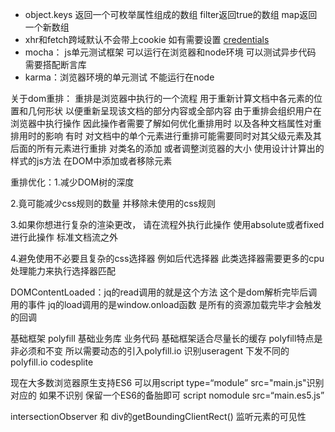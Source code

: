 - object.keys 返回一个可枚举属性组成的数组 filter返回true的数组  map返回一个新数组
- xhr和fetch跨域默认不会带上cookie 如有需要设置 [credentials](https://developer.mozilla.org/zh-CN/docs/Web/API/GlobalFetch/fetch#%E5%8F%82%E6%95%B0) 
- mocha： js单元测试框架 可以运行在浏览器和node环境  可以测试异步代码  需要搭配断言库
- karma：浏览器环境的单元测试 不能运行在node



关于dom重排： 重排是浏览器中执行的一个流程 用于重新计算文档中各元素的位置和几何形状 以便重新呈现该文档的部分内容或全部内容 由于重排会组织用户在浏览器中执行操作 因此操作者需要了解如何优化重排用时  以及各种文档属性对重排用时的影响  有时 对文档中的单个元素进行重排可能需要同时对其父级元素及其后面的所有元素进行重排  对类名的添加 或者调整浏览器的大小  使用设计计算出的样式的js方法  在DOM中添加或者移除元素 

 重排优化：1.减少DOM树的深度 

2.竟可能减少css规则的数量 并移除未使用的css规则 

3.如果你想进行复杂的渲染更改， 请在流程外执行此操作  使用absolute或者fixed进行此操作 标准文档流之外

4.避免使用不必要且复杂的css选择器 例如后代选择器 此类选择器需要更多的cpu处理能力来执行选择器匹配 



DOMContentLoaded：jq的read调用的就是这个方法  这个是dom解析完毕后调用的事件  jq的load调用的是window.onload函数  是所有的资源加载完毕才会触发的回调

基础框架 polyfill 基础业务库 业务代码  基础框架适合尽量长的缓存  polyfill特点是非必须和不变  所以需要动态的引入polyfill.io 识别useragent 下发不同的polyfill.io  codesplite

现在大多数浏览器原生支持ES6 可以用script type=“module” src="main.js"识别  对应的 如果不识别 保留一个ES6的备胎即可 script nomodule src=“main.es5.js”   

intersectionObserver 和 div的getBoundingClientRect() 监听元素的可见性